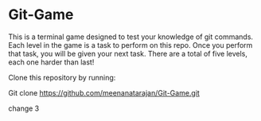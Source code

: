 # Git-Game
This is a terminal game designed to test your knowledge of git commands. Each level in the game is a task to perform on this repo. Once you perform that task, you will be given your next task. There are a total of five levels, each one harder than last!

Clone this repository by running:

Git clone https://github.com/meenanatarajan/Git-Game.git

change 3